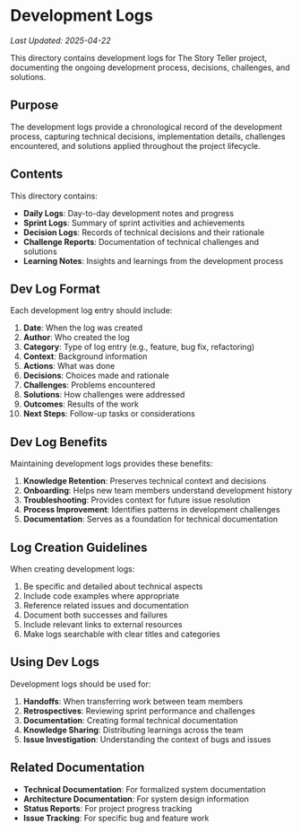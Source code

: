 # Development Logs

*Last Updated: 2025-04-22*

This directory contains development logs for The Story Teller project, documenting the ongoing development process, decisions, challenges, and solutions.

## Purpose

The development logs provide a chronological record of the development process, capturing technical decisions, implementation details, challenges encountered, and solutions applied throughout the project lifecycle.

## Contents

This directory contains:

- **Daily Logs**: Day-to-day development notes and progress
- **Sprint Logs**: Summary of sprint activities and achievements
- **Decision Logs**: Records of technical decisions and their rationale
- **Challenge Reports**: Documentation of technical challenges and solutions
- **Learning Notes**: Insights and learnings from the development process

## Dev Log Format

Each development log entry should include:

1. **Date**: When the log was created
2. **Author**: Who created the log
3. **Category**: Type of log entry (e.g., feature, bug fix, refactoring)
4. **Context**: Background information
5. **Actions**: What was done
6. **Decisions**: Choices made and rationale
7. **Challenges**: Problems encountered
8. **Solutions**: How challenges were addressed
9. **Outcomes**: Results of the work
10. **Next Steps**: Follow-up tasks or considerations

## Dev Log Benefits

Maintaining development logs provides these benefits:

1. **Knowledge Retention**: Preserves technical context and decisions
2. **Onboarding**: Helps new team members understand development history
3. **Troubleshooting**: Provides context for future issue resolution
4. **Process Improvement**: Identifies patterns in development challenges
5. **Documentation**: Serves as a foundation for technical documentation

## Log Creation Guidelines

When creating development logs:

1. Be specific and detailed about technical aspects
2. Include code examples where appropriate
3. Reference related issues and documentation
4. Document both successes and failures
5. Include relevant links to external resources
6. Make logs searchable with clear titles and categories

## Using Dev Logs

Development logs should be used for:

1. **Handoffs**: When transferring work between team members
2. **Retrospectives**: Reviewing sprint performance and challenges
3. **Documentation**: Creating formal technical documentation
4. **Knowledge Sharing**: Distributing learnings across the team
5. **Issue Investigation**: Understanding the context of bugs and issues

## Related Documentation

- **Technical Documentation**: For formalized system documentation
- **Architecture Documentation**: For system design information
- **Status Reports**: For project progress tracking
- **Issue Tracking**: For specific bug and feature work